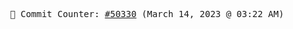 <p align="center">
    <samp>
        📮 Commit Counter: <a href="https://github.com/Javascript-void0/Javascript-void0/commits/main">#50330</a> (March 14, 2023 @ 03:22 AM)
    </samp>
</p>